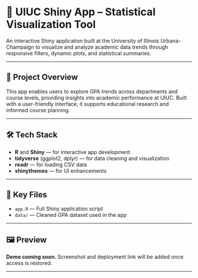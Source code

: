 # 📘 UIUC Shiny App – Statistical Visualization Tool

An interactive Shiny application built at the University of Illinois Urbana-Champaign to visualize and analyze academic data trends through responsive filters, dynamic plots, and statistical summaries.

---

## 🎯 Project Overview

This app enables users to explore GPA trends across departments and course levels, providing insights into academic performance at UIUC. Built with a user-friendly interface, it supports educational research and informed course planning.

---

## 🛠 Tech Stack

- **R** and **Shiny** — for interactive app development  
- **tidyverse** (ggplot2, dplyr) — for data cleaning and visualization  
- **readr** — for loading CSV data  
- **shinythemes** — for UI enhancements

---

## 📂 Key Files

- `app.R` — Full Shiny application script  
- `data/` — Cleaned GPA dataset used in the app

---

## 🖼️ Preview

**Demo coming soon.** Screenshot and deployment link will be added once access is restored.

---
